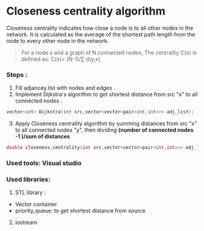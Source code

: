 # Closeness centrality algorithm
Closeness centrality indicates how close a node is to all other nodes in the network. It is calculated as the average of the shortest path length from the node to every other node in
the network.
> For a node x and a graph of N connected nodes, The centrality C(x) is defined as:
> C(x)= (N-1)/∑ d(y,x)
### Steps :
1. Fill adjancey list with nodes and edges .
2. Implement Dijkstra's algorithm to get shortest distance from src "x" to all connected nodes .
```C++
vector<int> Dijkstra(int src,vector<vector<pair<int,int>>> adj_list);
```
3. Apply Closeness centrality algorithm by summing distances from src "x" to all connected nodes "y", then dividing
**(number of connected nodes -1 )/sum of distances**
```C++
double closeness_centrality(int src,vector<vector<pair<int,int>>> adj_list);
```

### Used tools: Visual studio

### Used libraries:
1. STL library :
  - Vector container
  - priority_queue: to get shortest distance from source
2. iostream
